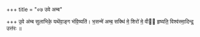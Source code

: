 +++
title = "०७ उवे अम्ब"

+++
उ॒वे अ॑म्ब सुलाभिके॒ यथे॑वा॒ङ्ग भ॑वि॒ष्यति॑। भ॒सन्मे॑ अम्ब॒ सक्थि॑ मे॒ शिरो॑ मे॒ वीव᳡ हृष्यति॒ विश्व॑स्मा॒दिन्द्र॒ उत्त॑रः ॥